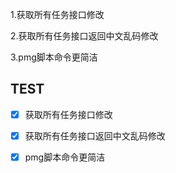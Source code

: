 
1.获取所有任务接口修改

2.获取所有任务接口返回中文乱码修改

3.pmg脚本命令更简洁

## TEST


- [x] 获取所有任务接口修改
- [x] 获取所有任务接口返回中文乱码修改
- [x] pmg脚本命令更简洁

